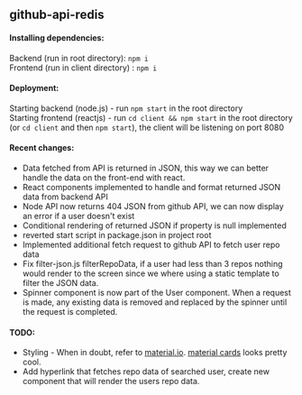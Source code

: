 ## github-api-redis

#### Installing dependencies:  
Backend (run in root directory): `npm i`  
Frontend (run in client directory) : `npm i`

#### Deployment:  
Starting backend (node.js) - run `npm start` in the root directory  
Starting frontend (reactjs) - run `cd client && npm start` in the root directory (or `cd client` and then `npm start`), the client will
be listening on port 8080

#### Recent changes:
- Data fetched from API is returned in JSON, this way we can better handle the data on the front-end with react.
- React components implemented to handle and format returned JSON data from backend API
- Node API now returns 404 JSON from github API, we can now display an error if a user doesn't exist
- Conditional rendering of returned JSON if property is null implemented
- reverted start script in package.json in project root
- Implemented additional fetch request to github API to fetch user repo data
- Fix filter-json.js filterRepoData, if a user had less than 3 repos nothing would render to the screen since we where using
a static template to filter the JSON data.
- Spinner component is now part of the User component. When a request is made, any existing data is removed and replaced by the spinner until the request is completed.

#### TODO:
- Styling - When in doubt, refer to [material.io](https://material.io). [material cards](https://www.material.io/components/cards) looks pretty cool.
- Add hyperlink that fetches repo data of searched user, create new component that will render the users repo data.
